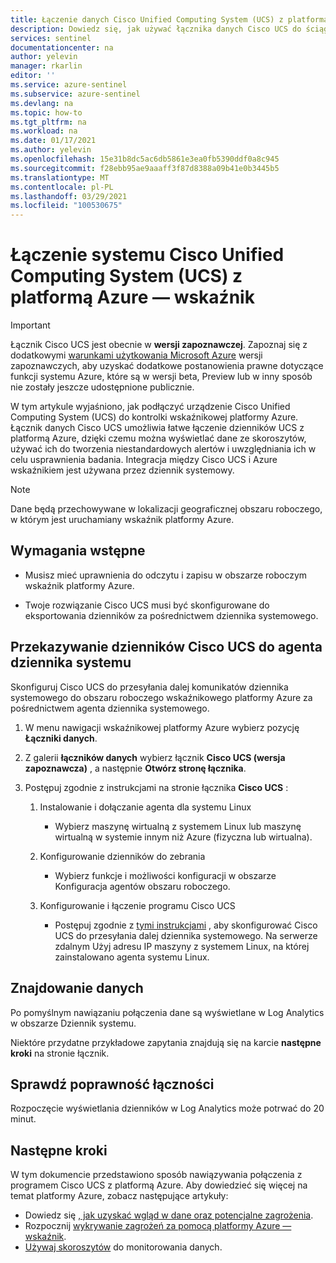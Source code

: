 ```yaml
---
title: Łączenie danych Cisco Unified Computing System (UCS) z platformą Azure Microsoft Docs
description: Dowiedz się, jak używać łącznika danych Cisco UCS do ściągania dzienników Cisco UCS do platformy Azure. Wyświetlaj dane Cisco UCS w skoroszytach, twórz Alerty i ulepszaj badanie.
services: sentinel
documentationcenter: na
author: yelevin
manager: rkarlin
editor: ''
ms.service: azure-sentinel
ms.subservice: azure-sentinel
ms.devlang: na
ms.topic: how-to
ms.tgt_pltfrm: na
ms.workload: na
ms.date: 01/17/2021
ms.author: yelevin
ms.openlocfilehash: 15e31b8dc5ac6db5861e3ea0fb5390ddf0a8c945
ms.sourcegitcommit: f28ebb95ae9aaaff3f87d8388a09b41e0b3445b5
ms.translationtype: MT
ms.contentlocale: pl-PL
ms.lasthandoff: 03/29/2021
ms.locfileid: "100530675"
---
```

# <a name="connect-your-cisco-unified-computing-system-ucs-to-azure-sentinel"></a>Łączenie systemu Cisco Unified Computing System (UCS) z platformą Azure — wskaźnik

> [!IMPORTANT]
> Łącznik Cisco UCS jest obecnie w **wersji zapoznawczej**. Zapoznaj się z dodatkowymi [warunkami użytkowania Microsoft Azure](https://azure.microsoft.com/support/legal/preview-supplemental-terms/) wersji zapoznawczych, aby uzyskać dodatkowe postanowienia prawne dotyczące funkcji systemu Azure, które są w wersji beta, Preview lub w inny sposób nie zostały jeszcze udostępnione publicznie.

W tym artykule wyjaśniono, jak podłączyć urządzenie Cisco Unified Computing System (UCS) do kontrolki wskaźnikowej platformy Azure. Łącznik danych Cisco UCS umożliwia łatwe łączenie dzienników UCS z platformą Azure, dzięki czemu można wyświetlać dane ze skoroszytów, używać ich do tworzenia niestandardowych alertów i uwzględniania ich w celu usprawnienia badania. Integracja między Cisco UCS i Azure wskaźnikiem jest używana przez dziennik systemowy.

> [!NOTE]
> Dane będą przechowywane w lokalizacji geograficznej obszaru roboczego, w którym jest uruchamiany wskaźnik platformy Azure.

## <a name="prerequisites"></a>Wymagania wstępne

- Musisz mieć uprawnienia do odczytu i zapisu w obszarze roboczym wskaźnik platformy Azure.

- Twoje rozwiązanie Cisco UCS musi być skonfigurowane do eksportowania dzienników za pośrednictwem dziennika systemowego.

## <a name="forward-cisco-ucs-logs-to-the-syslog-agent"></a>Przekazywanie dzienników Cisco UCS do agenta dziennika systemu  

Skonfiguruj Cisco UCS do przesyłania dalej komunikatów dziennika systemowego do obszaru roboczego wskaźnikowego platformy Azure za pośrednictwem agenta dziennika systemowego.

1. W menu nawigacji wskaźnikowej platformy Azure wybierz pozycję **Łączniki danych**.

1. Z galerii **łączników danych** wybierz łącznik **Cisco UCS (wersja zapoznawcza)** , a następnie **Otwórz stronę łącznika**.

1. Postępuj zgodnie z instrukcjami na stronie łącznika **Cisco UCS** :

    1. Instalowanie i dołączanie agenta dla systemu Linux

        - Wybierz maszynę wirtualną z systemem Linux lub maszynę wirtualną w systemie innym niż Azure (fizyczna lub wirtualna).

    1. Konfigurowanie dzienników do zebrania

        - Wybierz funkcje i możliwości konfiguracji w obszarze Konfiguracja agentów obszaru roboczego.

    1. Konfigurowanie i łączenie programu Cisco UCS

        - Postępuj zgodnie z [tymi instrukcjami](https://www.cisco.com/c/en/us/support/docs/servers-unified-computing/ucs-manager/110265-setup-syslog-for-ucs.html#configsremotesyslog) , aby skonfigurować Cisco UCS do przesyłania dalej dziennika systemowego. Na serwerze zdalnym Użyj adresu IP maszyny z systemem Linux, na której zainstalowano agenta systemu Linux.

## <a name="find-your-data"></a>Znajdowanie danych

Po pomyślnym nawiązaniu połączenia dane są wyświetlane w Log Analytics w obszarze Dziennik systemu.

Niektóre przydatne przykładowe zapytania znajdują się na karcie **następne kroki** na stronie łącznik.

## <a name="validate-connectivity"></a>Sprawdź poprawność łączności

Rozpoczęcie wyświetlania dzienników w Log Analytics może potrwać do 20 minut.

## <a name="next-steps"></a>Następne kroki

W tym dokumencie przedstawiono sposób nawiązywania połączenia z programem Cisco UCS z platformą Azure. Aby dowiedzieć się więcej na temat platformy Azure, zobacz następujące artykuły:

- Dowiedz się [, jak uzyskać wgląd w dane oraz potencjalne zagrożenia](quickstart-get-visibility.md).
- Rozpocznij [wykrywanie zagrożeń za pomocą platformy Azure — wskaźnik](tutorial-detect-threats-built-in.md).
- [Używaj skoroszytów](tutorial-monitor-your-data.md) do monitorowania danych.
